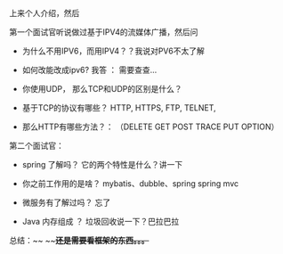 上来个人介绍，然后

第一个面试官听说做过基于IPV4的流媒体广播，然后问

- 为什么不用IPV6，而用IPV4？？我说对PV6不太了解

- 如何改能改成ipv6? 我答 ： 需要查查...

- 你使用UDP， 那么TCP和UDP的区别是什么？

- 基于TCP的协议有哪些？ HTTP, HTTPS, FTP, TELNET,

- 那么HTTP有哪些方法？： （DELETE GET POST TRACE PUT OPTION）

第二个面试官：

- spring 了解吗？ 它的两个特性是什么？讲一下

- 你之前工作用的是啥？  mybatis、dubble、spring spring mvc

- 微服务有了解过吗？ 忘了

- Java 内存组成 ？ 垃圾回收说一下？巴拉巴拉



总结：~~ ~~~~**还是需要看框架的东西。。。**~~